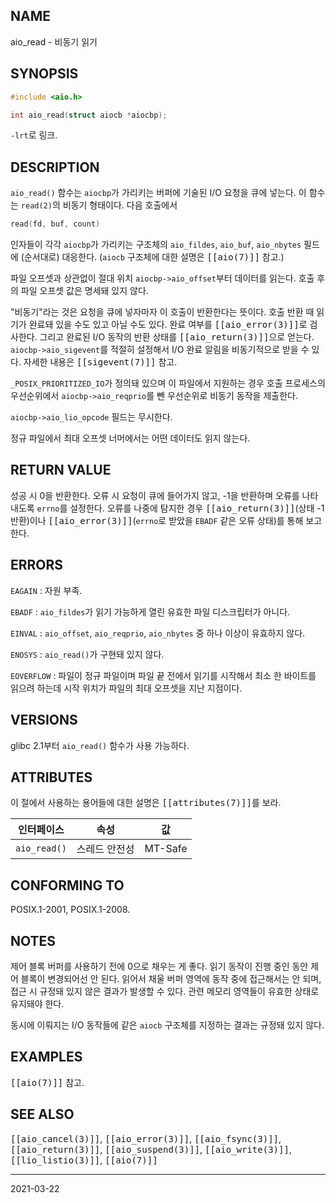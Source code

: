 ## NAME

aio_read - 비동기 읽기

## SYNOPSIS

```c
#include <aio.h>

int aio_read(struct aiocb *aiocbp);
```

`-lrt`로 링크.

## DESCRIPTION

`aio_read()` 함수는 `aiocbp`가 가리키는 버퍼에 기술된 I/O 요청을 큐에 넣는다. 이 함수는 `read(2)`의 비동기 형태이다. 다음 호출에서

```c
read(fd, buf, count)
```

인자들이 각각 `aiocbp`가 가리키는 구조체의 `aio_fildes`, `aio_buf`, `aio_nbytes` 필드에 (순서대로) 대응한다. (`aiocb` 구조체에 대한 설명은 <tt>[[aio(7)]]</tt> 참고.)

파일 오프셋과 상관없이 절대 위치 `aiocbp->aio_offset`부터 데이터를 읽는다. 호출 후의 파일 오프셋 값은 명세돼 있지 않다.

"비동기"라는 것은 요청을 큐에 넣자마자 이 호출이 반환한다는 뜻이다. 호출 반환 때 읽기가 완료돼 있을 수도 있고 아닐 수도 있다. 완료 여부를 <tt>[[aio_error(3)]]</tt>로 검사한다. 그리고 완료된 I/O 동작의 반환 상태를 <tt>[[aio_return(3)]]</tt>으로 얻는다. `aiocbp->aio_sigevent`를 적절히 설정해서 I/O 완료 알림을 비동기적으로 받을 수 있다. 자세한 내용은 <tt>[[sigevent(7)]]</tt> 참고.

`_POSIX_PRIORITIZED_IO`가 정의돼 있으며 이 파일에서 지원하는 경우 호출 프로세스의 우선순위에서 `aiocbp->aio_reqprio`를 뺀 우선순위로 비동기 동작을 제출한다.

`aiocbp->aio_lio_opcode` 필드는 무시한다.

정규 파일에서 최대 오프셋 너머에서는 어떤 데이터도 읽지 않는다.

## RETURN VALUE

성공 시 0을 반환한다. 오류 시 요청이 큐에 들어가지 않고, -1을 반환하며 오류를 나타내도록 `errno`를 설정한다. 오류를 나중에 탐지한 경우 <tt>[[aio_return(3)]]</tt>(상태 -1 반환)이나 <tt>[[aio_error(3)]]</tt>(`errno`로 받았을 `EBADF` 같은 오류 상태)를 통해 보고한다.

## ERRORS

`EAGAIN`
:   자원 부족.

`EBADF`
:   `aio_fildes`가 읽기 가능하게 열린 유효한 파일 디스크립터가 아니다.

`EINVAL`
:   `aio_offset`, `aio_reqprio`, `aio_nbytes` 중 하나 이상이 유효하지 않다.

`ENOSYS`
:   `aio_read()`가 구현돼 있지 않다.

`EOVERFLOW`
:   파일이 정규 파일이며 파일 끝 전에서 읽기를 시작해서 최소 한 바이트를 읽으려 하는데 시작 위치가 파일의 최대 오프셋을 지난 지점이다.

## VERSIONS

glibc 2.1부터 `aio_read()` 함수가 사용 가능하다.

## ATTRIBUTES

이 절에서 사용하는 용어들에 대한 설명은 <tt>[[attributes(7)]]</tt>를 보라.

| 인터페이스 | 속성 | 값 |
| --- | --- | --- |
| `aio_read()` | 스레드 안전성 | MT-Safe |

## CONFORMING TO

POSIX.1-2001, POSIX.1-2008.

## NOTES

제어 블록 버퍼를 사용하기 전에 0으로 채우는 게 좋다. 읽기 동작이 진행 중인 동안 제어 블록이 변경되어선 안 된다. 읽어서 채울 버퍼 영역에 동작 중에 접근해서는 안 되며, 접근 시 규정돼 있지 않은 결과가 발생할 수 있다. 관련 메모리 영역들이 유효한 상태로 유지돼야 한다.

동시에 이뤄지는 I/O 동작들에 같은 `aiocb` 구조체를 지정하는 결과는 규정돼 있지 않다.

## EXAMPLES

<tt>[[aio(7)]]</tt> 참고.

## SEE ALSO

<tt>[[aio_cancel(3)]]</tt>, <tt>[[aio_error(3)]]</tt>, <tt>[[aio_fsync(3)]]</tt>, <tt>[[aio_return(3)]]</tt>, <tt>[[aio_suspend(3)]]</tt>, <tt>[[aio_write(3)]]</tt>, <tt>[[lio_listio(3)]]</tt>, <tt>[[aio(7)]]</tt>

----

2021-03-22
